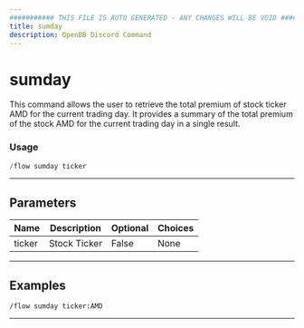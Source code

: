 ```yaml
---
########### THIS FILE IS AUTO GENERATED - ANY CHANGES WILL BE VOID ###########
title: sumday
description: OpenBB Discord Command
---
```


# sumday

This command allows the user to retrieve the total premium of stock ticker AMD for the current trading day. It provides a summary of the total premium of the stock AMD for the current trading day in a single result.

### Usage

```python wordwrap
/flow sumday ticker
```

---

## Parameters

| Name | Description | Optional | Choices |
| ---- | ----------- | -------- | ------- |
| ticker | Stock Ticker | False | None |


---

## Examples

```
/flow sumday ticker:AMD
```

---
